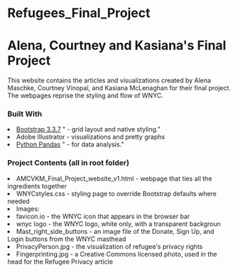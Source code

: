 # Refugees_Final_Project
<h1> Alena, Courtney and Kasiana's Final Project </h1>
<p> This website contains the articles and visualizations created by Alena Maschke, Courtney Vinopal, and Kasiana McLenaghan for their final project.  The webpages reprise the styling and flow of WNYC.</p>
<h3> Built With </h3>
    <li> <a href="https://www.getbootstrap.com">Bootstrap 3.3.7</a>
        " - grid layout and native styling."
    </li>
    <li> Adobe Illustrator - visualizations and pretty graphs </li>
    <li> <a href="http://www.pandas.pydata.org/">Python Pandas</a>
        " - for data analysis."
    </li>
<h3> Project Contents (all in root folder) </h3>
    <li> AMCVKM_Final_Project_website_v1.html - webpage that ties all the ingredients together </li>
    <li> WNYCstyles.css - styling page to override Bootstrap defaults where needed </li>
    <li> Images: 
        <li> favicon.io - the WNYC icon that appears in the browser bar </li>
        <li> wnyc logo - the WNYC logo, white only, with a transparent backgroun </li>
        <li> Mast_right_side_buttons - an image file of the Donate, Sign Up, and Login buttons from the WNYC masthead </li>
        <li> PrivacyPerson.jpg - the visualization of refugee's privacy rights </li>
        <li> Fingerprinting.jpg - a Creative Commons licensed photo, used in the head for the Refugee Privacy article </li>
    </li>

